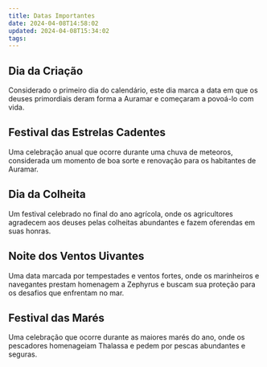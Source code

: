 ```yaml
---
title: Datas Importantes
date: 2024-04-08T14:58:02
updated: 2024-04-08T15:34:02
tags:
---
```



## Dia da Criação

Considerado o primeiro dia do calendário, este dia marca a data em que os deuses primordiais deram forma a Auramar e começaram a povoá-lo com vida.

## Festival das Estrelas Cadentes

Uma celebração anual que ocorre durante uma chuva de meteoros, considerada um momento de boa sorte e renovação para os habitantes de Auramar.

## Dia da Colheita

Um festival celebrado no final do ano agrícola, onde os agricultores agradecem aos deuses pelas colheitas abundantes e fazem oferendas em suas honras.

## Noite dos Ventos Uivantes

Uma data marcada por tempestades e ventos fortes, onde os marinheiros e navegantes prestam homenagem a Zephyrus e buscam sua proteção para os desafios que enfrentam no mar.

## Festival das Marés

Uma celebração que ocorre durante as maiores marés do ano, onde os pescadores homenageiam Thalassa e pedem por pescas abundantes e seguras.
